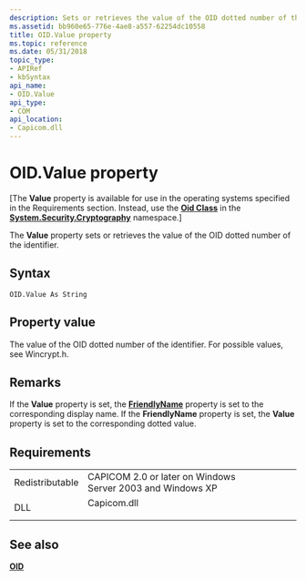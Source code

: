 ```yaml
---
description: Sets or retrieves the value of the OID dotted number of the identifier.
ms.assetid: bb960e65-776e-4ae8-a557-62254dc10558
title: OID.Value property
ms.topic: reference
ms.date: 05/31/2018
topic_type:
- APIRef
- kbSyntax
api_name:
- OID.Value
api_type:
- COM
api_location:
- Capicom.dll
---
```


# OID.Value property

\[The **Value** property is available for use in the operating systems specified in the Requirements section. Instead, use the [**Oid Class**](/dotnet/api/system.security.cryptography.oid?view=netcore-3.1) in the [**System.Security.Cryptography**](/dotnet/api/system.security.cryptography?view=dotnet-plat-ext-3.1&preserve-view=true) namespace.\]

The **Value** property sets or retrieves the value of the OID dotted number of the identifier.

## Syntax


```VB
OID.Value As String
```



## Property value

The value of the OID dotted number of the identifier. For possible values, see Wincrypt.h.

## Remarks

If the **Value** property is set, the [**FriendlyName**](oid-friendlyname.md) property is set to the corresponding display name. If the **FriendlyName** property is set, the **Value** property is set to the corresponding dotted value.

## Requirements



|                            |                                                                                        |
|----------------------------|----------------------------------------------------------------------------------------|
| Redistributable<br/> | CAPICOM 2.0 or later on Windows Server 2003 and Windows XP<br/>                  |
| DLL<br/>             | <dl> <dt>Capicom.dll</dt> </dl> |



## See also

<dl> <dt>

[**OID**](oid.md)
</dt> </dl>

 

 

